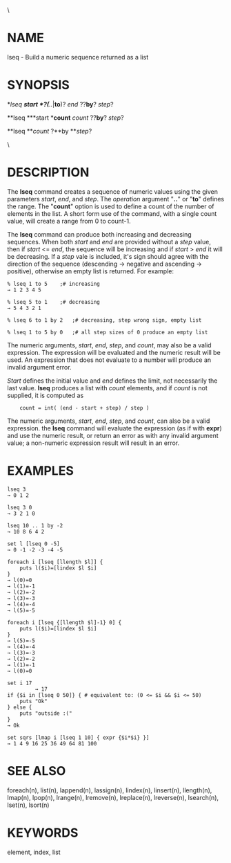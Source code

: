 \

# NAME

lseq - Build a numeric sequence returned as a list

# SYNOPSIS

**lseq ***start *?(**..**\|**to**)? *end* ??**by**? *step*?

**lseq ***start ***count** *count* ??**by**? *step*?

**lseq ***count* ?**by ***step*?

\

# DESCRIPTION

The **lseq** command creates a sequence of numeric values using the
given parameters *start*, *end*, and *step*. The *operation* argument
\"**..**\" or \"**to**\" defines the range. The \"**count**\" option is
used to define a count of the number of elements in the list. A short
form use of the command, with a single count value, will create a range
from 0 to count-1.

The **lseq** command can produce both increasing and decreasing
sequences. When both *start* and *end* are provided without a *step*
value, then if *start* \<= *end*, the sequence will be increasing and if
*start* \> *end* it will be decreasing. If a *step* vale is included,
it\'s sign should agree with the direction of the sequence (descending
-\> negative and ascending -\> positive), otherwise an empty list is
returned. For example:

    % lseq 1 to 5    ;# increasing
    → 1 2 3 4 5

    % lseq 5 to 1    ;# decreasing
    → 5 4 3 2 1

    % lseq 6 to 1 by 2   ;# decreasing, step wrong sign, empty list

    % lseq 1 to 5 by 0   ;# all step sizes of 0 produce an empty list

The numeric arguments, *start*, *end*, *step*, and *count*, may also be
a valid expression. The expression will be evaluated and the numeric
result will be used. An expression that does not evaluate to a number
will produce an invalid argument error.

*Start* defines the initial value and *end* defines the limit, not
necessarily the last value. **lseq** produces a list with *count*
elements, and if *count* is not supplied, it is computed as

        count = int( (end - start + step) / step )

The numeric arguments, *start*, *end*, *step*, and *count*, can also be
a valid expression. the **lseq** command will evaluate the expression
(as if with **expr**) and use the numeric result, or return an error as
with any invalid argument value; a non-numeric expression result will
result in an error.

# EXAMPLES

    lseq 3
    → 0 1 2

    lseq 3 0
    → 3 2 1 0

    lseq 10 .. 1 by -2
    → 10 8 6 4 2

    set l [lseq 0 -5]
    → 0 -1 -2 -3 -4 -5

    foreach i [lseq [llength $l]] {
        puts l($i)=[lindex $l $i]
    }
    → l(0)=0
    → l(1)=-1
    → l(2)=-2
    → l(3)=-3
    → l(4)=-4
    → l(5)=-5

    foreach i [lseq {[llength $l]-1} 0] {
        puts l($i)=[lindex $l $i]
    }
    → l(5)=-5
    → l(4)=-4
    → l(3)=-3
    → l(2)=-2
    → l(1)=-1
    → l(0)=0

    set i 17
             → 17
    if {$i in [lseq 0 50]} { # equivalent to: (0 <= $i && $i <= 50)
        puts "Ok"
    } else {
        puts "outside :("
    }
    → Ok

    set sqrs [lmap i [lseq 1 10] { expr {$i*$i} }]
    → 1 4 9 16 25 36 49 64 81 100

# SEE ALSO

foreach(n), list(n), lappend(n), lassign(n), lindex(n), linsert(n),
llength(n), lmap(n), lpop(n), lrange(n), lremove(n), lreplace(n),
lreverse(n), lsearch(n), lset(n), lsort(n)

# KEYWORDS

element, index, list
